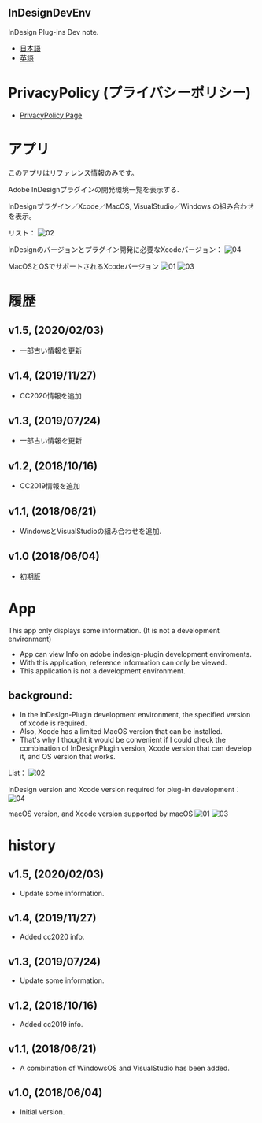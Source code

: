 ## InDesignDevEnv
InDesign Plug-ins Dev note.

- [日本語](#アプリ)
- [英語](#App)


# PrivacyPolicy (プライバシーポリシー)

- [PrivacyPolicy Page](./privacypolicy.md)


# アプリ

このアプリはリファレンス情報のみです。

Adobe InDesignプラグインの開発環境一覧を表示する.

InDesignプラグイン／Xcode／MacOS, VisualStudio／Windows の組み合わせを表示。

リスト：
![02](./images/02.png)

InDesignのバージョンとプラグイン開発に必要なXcodeバージョン：
![04](./images/04.png)

MacOSとOSでサポートされるXcodeバージョン
![01](./images/01.png)
![03](./images/03.png)

# 履歴

## v1.5,  (2020/02/03)
- 一部古い情報を更新

## v1.4,  (2019/11/27)
- CC2020情報を追加

## v1.3,  (2019/07/24)
- 一部古い情報を更新

## v1.2,  (2018/10/16)
- CC2019情報を追加

## v1.1,  (2018/06/21)
- WindowsとVisualStudioの組み合わせを追加.

## v1.0 (2018/06/04)
- 初期版


# App

This app only displays some information. (It is not a development environment)

- App can view Info on adobe indesign-plugin development enviroments.
- With this application, reference information can only be viewed.
- This application is not a development environment.

## background:
- In the InDesign-Plugin development environment, the specified version of xcode is required.
- Also, Xcode has a limited MacOS version that can be installed.
- That's why I thought it would be convenient if I could check the combination of InDesignPlugin version, Xcode version that can develop it, and OS version that works.

List：
![02](./images/02.png)

InDesign version and Xcode version required for plug-in development：
![04](./images/04.png)

macOS version, and Xcode version supported by macOS
![01](./images/01.png)
![03](./images/03.png)

# history

## v1.5,  (2020/02/03)
- Update some information.

## v1.4,  (2019/11/27)
- Added cc2020 info.

## v1.3,  (2019/07/24)
- Update some information.

## v1.2,  (2018/10/16)
- Added cc2019 info.

## v1.1,  (2018/06/21)
- A combination of WindowsOS and VisualStudio has been added.

## v1.0,  (2018/06/04)
- Initial version.